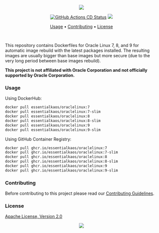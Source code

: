 <p align="center"><a href="#readme"><img src="https://gh.kaos.st/oraclelinux.svg"/></a></p>

<p align="center">
  <a href="https://kaos.sh/w/oraclelinux/cd"><img src="https://kaos.sh/w/oraclelinux/cd.svg" alt="GitHub Actions CD Status" /></a>
  <a href="#license"><img src="https://gh.kaos.st/apache2.svg"></a>
</p>

<p align="center"><a href="#usage">Usage</a> • <a href="#contributing">Contributing</a> • <a href="#license">License</a></p>

<br/>

This repository contains Dockerfiles for Oracle Linux 7, 8, and 9 for automatic image rebuild with the latest packages installed. The resulting images are usually bigger than base images but more secure (due to the very long period between base images rebuild).

**This project is not affiliated with Oracle Corporation and not officially supported by Oracle Corporation.**

### Usage

Using DockerHub:

```bash
docker pull essentialkaos/oraclelinux:7
docker pull essentialkaos/oraclelinux:7-slim
docker pull essentialkaos/oraclelinux:8
docker pull essentialkaos/oraclelinux:8-slim
docker pull essentialkaos/oraclelinux:9
docker pull essentialkaos/oraclelinux:9-slim
```

Using GitHub Container Registry:

```bash
docker pull ghcr.io/essentialkaos/oraclelinux:7
docker pull ghcr.io/essentialkaos/oraclelinux:7-slim
docker pull ghcr.io/essentialkaos/oraclelinux:8
docker pull ghcr.io/essentialkaos/oraclelinux:8-slim
docker pull ghcr.io/essentialkaos/oraclelinux:9
docker pull ghcr.io/essentialkaos/oraclelinux:9-slim
```

### Contributing

Before contributing to this project please read our [Contributing Guidelines](https://github.com/essentialkaos/contributing-guidelines#contributing-guidelines).

### License

[Apache License, Version 2.0](http://www.apache.org/licenses/LICENSE-2.0)

<p align="center"><a href="https://essentialkaos.com"><img src="https://gh.kaos.st/ekgh.svg"/></a></p>

